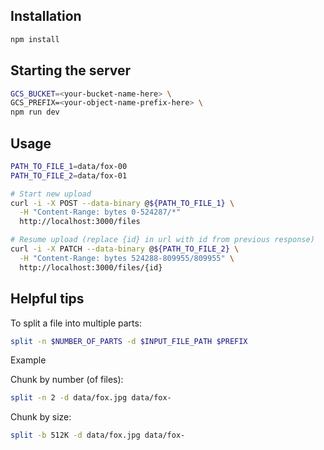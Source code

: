 ## Installation

```sh
npm install
```


## Starting the server

```sh
GCS_BUCKET=<your-bucket-name-here> \
GCS_PREFIX=<your-object-name-prefix-here> \
npm run dev
```


## Usage

```sh
PATH_TO_FILE_1=data/fox-00
PATH_TO_FILE_2=data/fox-01

# Start new upload
curl -i -X POST --data-binary @${PATH_TO_FILE_1} \
  -H "Content-Range: bytes 0-524287/*"
  http://localhost:3000/files

# Resume upload (replace {id} in url with id from previous response)
curl -i -X PATCH --data-binary @${PATH_TO_FILE_2} \
  -H "Content-Range: bytes 524288-809955/809955" \
  http://localhost:3000/files/{id}
```


## Helpful tips

To split a file into multiple parts:

```sh
split -n $NUMBER_OF_PARTS -d $INPUT_FILE_PATH $PREFIX
```

Example

Chunk by number (of files):
```sh
split -n 2 -d data/fox.jpg data/fox-
```

Chunk by size:
```sh
split -b 512K -d data/fox.jpg data/fox-
```
